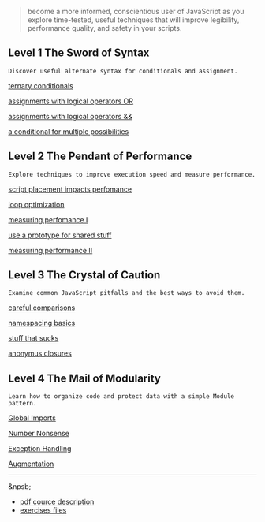 > become a more informed, conscientious user of JavaScript as you explore time-tested, useful techniques that will improve legibility, performance quality, and safety in your scripts.


## Level 1 The Sword of Syntax

```
Discover useful alternate syntax for conditionals and assignment.
```

[ternary conditionals](https://github.com/tsvetkovpro/js/blob/master/courses/codeschool/js-best%20practices/level-1/index.html)

[assignments with logical operators OR](https://github.com/tsvetkovpro/js/blob/master/courses/codeschool/js-best%20practices/level-1/index-2.html)

[assignments with logical operators &&](https://github.com/tsvetkovpro/js/blob/master/courses/codeschool/js-best%20practices/level-1/index-3.html)

[a conditional for multiple possibilities](https://github.com/tsvetkovpro/js/blob/master/courses/codeschool/js-best%20practices/level-1/index-4.html)



## Level 2 The Pendant of Performance

```
Explore techniques to improve execution speed and measure performance.
```

[script placement impacts perfomance](https://github.com/tsvetkovpro/js/blob/master/courses/codeschool/js-best%20practices/level-2/index.html)

[loop optimization](https://github.com/tsvetkovpro/js/blob/master/courses/codeschool/js-best%20practices/level-2/index-2.html)

[measuring perfomance I](https://github.com/tsvetkovpro/js/blob/master/courses/codeschool/js-best%20practices/level-2/index-3.html)

[use a prototype for shared stuff](https://github.com/tsvetkovpro/js/blob/master/courses/codeschool/js-best%20practices/level-2/index-4.html)

[measuring performance II](https://github.com/tsvetkovpro/js/blob/master/courses/codeschool/js-best%20practices/level-2/index-5.html)



## Level 3 The Crystal of Caution

```
Examine common JavaScript pitfalls and the best ways to avoid them.
```

[careful comparisons](https://github.com/tsvetkovpro/js/blob/master/courses/codeschool/js-best%20practices/level-3/index.html)

[namespacing basics](https://github.com/tsvetkovpro/js/blob/master/courses/codeschool/js-best%20practices/level-3/index-2.html)

[stuff that sucks](https://github.com/tsvetkovpro/js/blob/master/courses/codeschool/js-best%20practices/level-3/index-3.html)

[anonymus closures](https://github.com/tsvetkovpro/js/blob/master/courses/codeschool/js-best%20practices/level-3/index-4.html)



## Level 4 The Mail of Modularity

```
Learn how to organize code and protect data with a simple Module pattern.
```

[Global Imports](https://github.com/tsvetkovpro/js/blob/master/courses/codeschool/js-best%20practices/level-4/index.html)

[Number Nonsense](https://github.com/tsvetkovpro/js/blob/master/courses/codeschool/js-best%20practices/level-4/index-2.html)

[Exception Handling](https://github.com/tsvetkovpro/js/blob/master/courses/codeschool/js-best%20practices/level-4/index-3.html)

[Augmentation](https://github.com/tsvetkovpro/js/blob/master/courses/codeschool/js-best%20practices/level-4/index-4.html)


---
&npsb;


* [pdf cource description](https://github.com/tsvetkovpro/js/blob/master/courses/codeschool/js-best%20practices/course.pdf)
* [exercises files](https://github.com/tsvetkovpro/js/tree/master/courses/codeschool/js-best%20practices/exercise)

